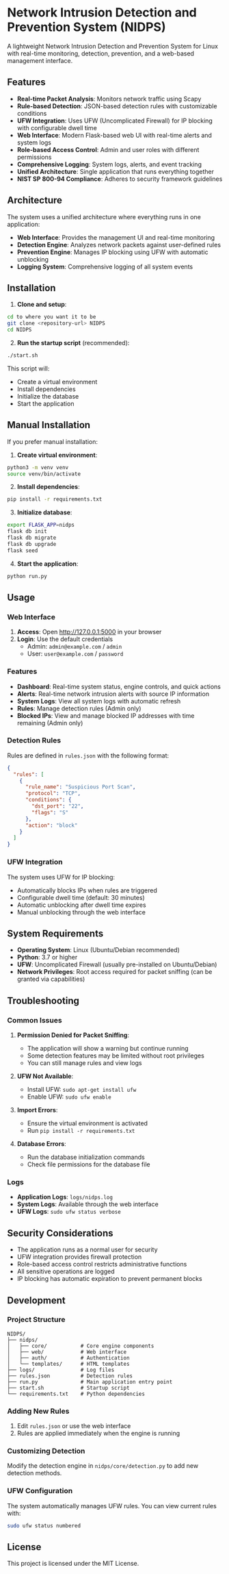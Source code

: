# Network Intrusion Detection and Prevention System (NIDPS)

A lightweight Network Intrusion Detection and Prevention System for Linux with real-time monitoring, detection, prevention, and a web-based management interface.

## Features

- **Real-time Packet Analysis**: Monitors network traffic using Scapy
- **Rule-based Detection**: JSON-based detection rules with customizable conditions
- **UFW Integration**: Uses UFW (Uncomplicated Firewall) for IP blocking with configurable dwell time
- **Web Interface**: Modern Flask-based web UI with real-time alerts and system logs
- **Role-based Access Control**: Admin and user roles with different permissions
- **Comprehensive Logging**: System logs, alerts, and event tracking
- **Unified Architecture**: Single application that runs everything together
- **NIST SP 800-94 Compliance**: Adheres to security framework guidelines

## Architecture

The system uses a unified architecture where everything runs in one application:

- **Web Interface**: Provides the management UI and real-time monitoring
- **Detection Engine**: Analyzes network packets against user-defined rules
- **Prevention Engine**: Manages IP blocking using UFW with automatic unblocking
- **Logging System**: Comprehensive logging of all system events

## Installation

1. **Clone and setup**:
```bash
cd to where you want it to be
git clone <repository-url> NIDPS
cd NIDPS
```

2. **Run the startup script** (recommended):
```bash
./start.sh
```

This script will:
- Create a virtual environment
- Install dependencies
- Initialize the database
- Start the application

## Manual Installation

If you prefer manual installation:

1. **Create virtual environment**:
```bash
python3 -m venv venv
source venv/bin/activate
```

2. **Install dependencies**:
```bash
pip install -r requirements.txt
```

3. **Initialize database**:
```bash
export FLASK_APP=nidps
flask db init
flask db migrate
flask db upgrade
flask seed
```

4. **Start the application**:
```bash
python run.py
```

## Usage

### Web Interface

1. **Access**: Open http://127.0.0.1:5000 in your browser
2. **Login**: Use the default credentials
   - Admin: `admin@example.com` / `admin`
   - User: `user@example.com` / `password`

### Features

- **Dashboard**: Real-time system status, engine controls, and quick actions
- **Alerts**: Real-time network intrusion alerts with source IP information
- **System Logs**: View all system logs with automatic refresh
- **Rules**: Manage detection rules (Admin only)
- **Blocked IPs**: View and manage blocked IP addresses with time remaining (Admin only)

### Detection Rules

Rules are defined in `rules.json` with the following format:
```json
{
  "rules": [
    {
      "rule_name": "Suspicious Port Scan",
      "protocol": "TCP",
      "conditions": {
        "dst_port": "22",
        "flags": "S"
      },
      "action": "block"
    }
  ]
}
```

### UFW Integration

The system uses UFW for IP blocking:
- Automatically blocks IPs when rules are triggered
- Configurable dwell time (default: 30 minutes)
- Automatic unblocking after dwell time expires
- Manual unblocking through the web interface

## System Requirements

- **Operating System**: Linux (Ubuntu/Debian recommended)
- **Python**: 3.7 or higher
- **UFW**: Uncomplicated Firewall (usually pre-installed on Ubuntu/Debian)
- **Network Privileges**: Root access required for packet sniffing (can be granted via capabilities)

## Troubleshooting

### Common Issues

1. **Permission Denied for Packet Sniffing**: 
   - The application will show a warning but continue running
   - Some detection features may be limited without root privileges
   - You can still manage rules and view logs

2. **UFW Not Available**:
   - Install UFW: `sudo apt-get install ufw`
   - Enable UFW: `sudo ufw enable`

3. **Import Errors**: 
   - Ensure the virtual environment is activated
   - Run `pip install -r requirements.txt`

4. **Database Errors**: 
   - Run the database initialization commands
   - Check file permissions for the database file

### Logs

- **Application Logs**: `logs/nidps.log`
- **System Logs**: Available through the web interface
- **UFW Logs**: `sudo ufw status verbose`

## Security Considerations

- The application runs as a normal user for security
- UFW integration provides firewall protection
- Role-based access control restricts administrative functions
- All sensitive operations are logged
- IP blocking has automatic expiration to prevent permanent blocks

## Development

### Project Structure
```
NIDPS/
├── nidps/
│   ├── core/           # Core engine components
│   ├── web/            # Web interface
│   ├── auth/           # Authentication
│   └── templates/      # HTML templates
├── logs/               # Log files
├── rules.json          # Detection rules
├── run.py              # Main application entry point
├── start.sh            # Startup script
└── requirements.txt    # Python dependencies
```

### Adding New Rules

1. Edit `rules.json` or use the web interface
2. Rules are applied immediately when the engine is running

### Customizing Detection

Modify the detection engine in `nidps/core/detection.py` to add new detection methods.

### UFW Configuration

The system automatically manages UFW rules. You can view current rules with:
```bash
sudo ufw status numbered
```

## License

This project is licensed under the MIT License. 